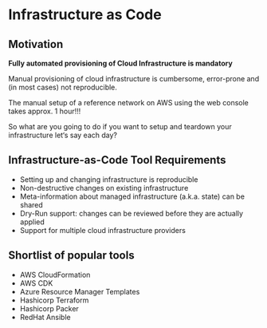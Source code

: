 # Infrastructure as Code

## Motivation

__Fully automated provisioning of Cloud Infrastructure is mandatory__

Manual provisioning of cloud infrastructure is cumbersome, error-prone and (in most cases) not reproducible.

The manual setup of a reference network on AWS using the web console takes approx. 1 hour!!!

So what are you going to do if you want to setup and teardown your infrastructure let‘s say each day?

## Infrastructure-as-Code Tool Requirements

* Setting up and changing infrastructure is reproducible
* Non-destructive changes on existing infrastructure
* Meta-information about managed infrastructure (a.k.a. state) can be shared 
* Dry-Run support: changes can be reviewed before they are actually applied
* Support for multiple cloud infrastructure providers

## Shortlist of popular tools

* AWS CloudFormation
* AWS CDK
* Azure Resource Manager Templates
* Hashicorp Terraform
* Hashicorp Packer
* RedHat Ansible
